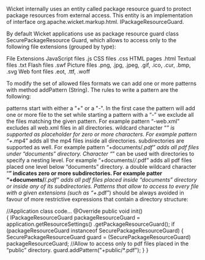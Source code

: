 Wicket internally uses an entity called package resource guard to protect package resources from external access. This entity is an implementation of interface org.apache.wicket.markup.html. IPackageResourceGuard.

By default Wicket applications use as package resource guard class SecurePackageResource Guard, which allows to access only to the following file extensions (grouped by type):



File	Extensions
JavaScript files	.js
CSS files	.css
HTML pages	.html
Textual files	.txt
Flash files	.swf
Picture files	.png, .jpg, .jpeg, .gif, .ico, .cur, .bmp, .svg
Web font files	.eot, .ttf, .woff


To modify the set of allowed files formats we can add one or more patterns with method addPattern (String). The rules to write a pattern are the following:

patterns start with either a "+" or a "-". In the first case the pattern will add one or more file to the set while starting a pattern with a “-” we exclude all the files matching the given pattern. For example pattern “-web.xml” excludes all web.xml files in all directories.
wildcard character “*” is supported as placeholder for zero or more characters. For example pattern “+*.mp4” adds all the mp4 files inside all directories.
subdirectories are supported as well. For example pattern “+documents/*.pdf” adds all pdf files under “documents” directory. Character “*” can be used with directories to specify a nesting level. For example “+documents/*/*.pdf” adds all pdf files placed one level below “documents” directory.
a double wildcard character “**” indicates zero or more subdirectories. For example patter “+documents/**/*.pdf” adds all pdf files placed inside “documents” directory or inside any of its subdirectories.
Patterns that allow to access to every file with a given extensions (such as “+*.pdf”) should be always avoided in favour of more restrictive expressions that contain a directory structure:

//Application class code…
@Override
public void init()   
{
      IPackageResourceGuard packageResourceGuard = application.getResourceSettings() 
                                                              .getPackageResourceGuard();
      if (packageResourceGuard instanceof SecurePackageResourceGuard)
      {
         SecurePackageResourceGuard guard = (SecurePackageResourceGuard) packageResourceGuard;
         //Allow to access only to pdf files placed in the “public” directory.
         guard.addPattern("+public/*.pdf");
      }
}
